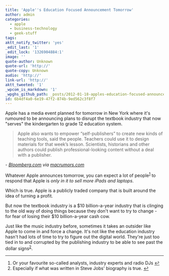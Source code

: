 ```yaml
---
title: 'Apple''s Education Focused Announcement Tomorrow'
author: admin
categories:
  - apple
  - business-technology
  - geek-stuff
tags: 
aktt_notify_twitter: 'yes'
_edit_last: '1'
_edit_lock: '1326904884:1'
image: ''
quote-author: Unknown
quote-url: 'http://'
quote-copy: Unknown
audio: 'http://'
link-url: 'http://'
aktt_tweeted: '1'
_wpcom_is_markdown: '1'
_wpghs_github_path: _posts/2012-01-18-apples-education-focused-announcement-tomorrow.md
id: 6b4df4a0-6e19-47f2-874b-9ed562c3f8f7
---
```

<p>Apple has a media event planned for tomorrow in New York where it's rumoured to be announcing plans to disrupt the textbook industry that now "serves" the kindergarten to grade 12 education system.</p>
<blockquote><p>
  Apple also wants to empower “self-publishers” to create new kinds of teaching tools, said the people. Teachers could use it to design materials for that week’s lesson. Scientists, historians and other authors could publish professional-looking content without a deal with a publisher.
</p></blockquote>
<p><em>- <a href="http://www.bloomberg.com/news/2012-01-18/apple-said-to-plan-textbook-push-to-bolster-ipad-use-in-schools.html">Bloomberg.com</a> via <a href="http://www.macrumors.com/2012/01/18/apples-textbook-initiative-to-feature-strong-k-12-focus-aid-publishers-large-and-small/">macrumors.com</a></em></p>
<p>Whatever Apple announces tomorrow, you can expect a lot of people<sup id="fnref-19990:1"><a href="#fn-19990:1" rel="footnote">1</a></sup> to respond that Apple is <em>only in it to sell more iPads and laptops</em>.</p>
<p>Which is true. Apple is a publicly traded company that is built around the idea of turning a profit.</p>
<p>But now the textbook industry is a $10 billion-a-year industry that is clinging to the old way of doing things because they don't want to try to change - for fear of losing their $10 billion-a-year cash cow.</p>
<p>Just like the music industry before, sometimes it takes an outsider like Apple to come in and force a change. It's not like the education industry hasn't had lots of time to try to figure out the digital world. They're just too tied in to and corrupted by the publishing industry to be able to see past the dollar signs<sup id="fnref-19990:2"><a href="#fn-19990:2" rel="footnote">2</a></sup>.</p>
<div class="footnotes">
<hr />
<ol>
<li id="fn-19990:1">
Or your favourite so-called analysts, industry experts and radio DJs&#160;<a href="#fnref-19990:1" rev="footnote">&#8617;</a>
</li>
<li id="fn-19990:2">
Especially if what was written in Steve Jobs' biography is true.&#160;<a href="#fnref-19990:2" rev="footnote">&#8617;</a>
</li>
</ol>
</div>
